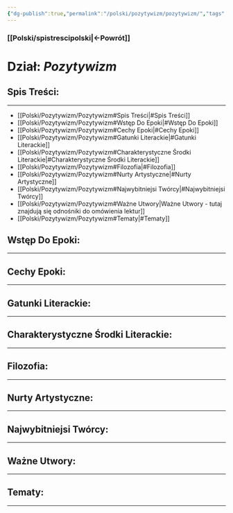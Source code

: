 ```yaml
---
{"dg-publish":true,"permalink":"/polski/pozytywizm/pozytywizm/","tags":["Dzial"]}
---
```


### [[Polski/spistrescipolski\|←Powrót]]
# **Dział:** *Pozytywizm*

## Spis Treści:
---
- [[Polski/Pozytywizm/Pozytywizm#Spis Treści\|#Spis Treści]]
- [[Polski/Pozytywizm/Pozytywizm#Wstęp Do Epoki\|#Wstęp Do Epoki]]
- [[Polski/Pozytywizm/Pozytywizm#Cechy Epoki\|#Cechy Epoki]]
- [[Polski/Pozytywizm/Pozytywizm#Gatunki Literackie\|#Gatunki Literackie]]
- [[Polski/Pozytywizm/Pozytywizm#Charakterystyczne Środki Literackie\|#Charakterystyczne Środki Literackie]]
- [[Polski/Pozytywizm/Pozytywizm#Filozofia\|#Filozofia]]
- [[Polski/Pozytywizm/Pozytywizm#Nurty Artystyczne\|#Nurty Artystyczne]]
- [[Polski/Pozytywizm/Pozytywizm#Najwybitniejsi Twórcy\|#Najwybitniejsi Twórcy]]
- [[Polski/Pozytywizm/Pozytywizm#Ważne Utwory\|Ważne Utwory - tutaj znajdują się odnośniki do omówienia lektur]]
- [[Polski/Pozytywizm/Pozytywizm#Tematy\|#Tematy]]
## Wstęp Do Epoki:
---

## Cechy Epoki:
---

## Gatunki Literackie:
---

## Charakterystyczne Środki Literackie:
---

## Filozofia:
---

## Nurty Artystyczne:
---

## Najwybitniejsi Twórcy:
---

## Ważne Utwory:
---

## Tematy:
---
